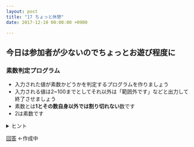 ```yaml
---
layout: post
title: "17 ちょっと休憩"
date: 2017-12-10 00:00:00 +0900

---
```


## 今日は参加者が少ないのでちょっとお遊び程度に

### 素数判定プログラム

- 入力された値が素数かどうかを判定するプログラムを作りましょう
- 入力される値は2~100までとしてそれ以外は「範囲外です」などと出力して終了させましょう
- 素数とは**1とその数自身以外では割り切れない**数です
- 2は素数です

<details><summary>ヒント</summary><div>

なにかカウンター的な変数を用意してみると楽かもしれません  
割り切れるかを判別するのは剰余算(%)です  
a%b=0ならば割り切れます(あまりが0だから)  
1で割っても必ずわりきれるので考慮しなくてもいいかもしれません
</div></details>


[回答](https://) ←作成中
